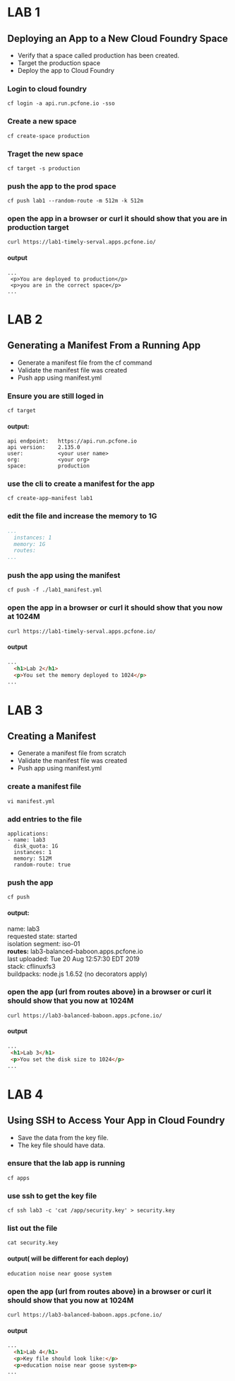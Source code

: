 # LAB 1
## Deploying an App to a New Cloud Foundry Space
- Verify that a space called production has been created.
- Target the production space
- Deploy the app to Cloud Foundry

### Login to cloud foundry 
```
cf login -a api.run.pcfone.io -sso
```
### Create a new space 
```
cf create-space production
```
### Traget the new space 
```
cf target -s production
```
### push the app to the prod space
```
cf push lab1 --random-route -m 512m -k 512m
```
### open the app in a browser or curl it should show that you are in production target
```
curl https://lab1-timely-serval.apps.pcfone.io/
```
#### output
```
...
 <p>You are deployed to production</p>
 <p>you are in the correct space</p>
...
```

# LAB 2
## Generating a Manifest From a Running App
- Generate a manifest file from the cf command
- Validate the manifest file was created
- Push app using manifest.yml

### Ensure you are still loged in 
```
cf target
```
#### output:
```
api endpoint:   https://api.run.pcfone.io
api version:    2.135.0
user:           <your user name>
org:            <your org>
space:          production
```
### use the cli to create a manifest for the app 
```
cf create-app-manifest lab1
```
### edit the file and increase the memory to 1G
``` yml
...
  instances: 1
  memory: 1G
  routes:
...
```
### push the app using the manifest 
```
cf push -f ./lab1_manifest.yml
```
### open the app in a browser or curl it should show that you now at 1024M
```
curl https://lab1-timely-serval.apps.pcfone.io/
```
#### output
```HTML
...
  <h1>Lab 2</h1>
  <p>You set the memory deployed to 1024</p>
...
```
# LAB 3
## Creating a Manifest
- Generate a manifest file from scratch
- Validate the manifest file was created
- Push app using manifest.yml

### create a manifest file
```
vi manifest.yml
```
### add entries to the file 
```YML
applications:
- name: lab3
  disk_quota: 1G
  instances: 1
  memory: 512M
  random-route: true
```
### push the app
```
cf push
```

#### output:
name:                lab3  
requested state:     started  
isolation segment:   iso-01  
**routes:**               lab3-balanced-baboon.apps.pcfone.io  
last uploaded:       Tue 20 Aug 12:57:30 EDT 2019  
stack:               cflinuxfs3   
buildpacks:          node.js 1.6.52 (no decorators apply)  

### open the app (url from **routes** above) in a browser or curl it should show that you now at 1024M
```
curl https://lab3-balanced-baboon.apps.pcfone.io/
```
#### output
```HTML
...
 <h1>Lab 3</h1>
 <p>You set the disk size to 1024</p>
...
```
# LAB 4
## Using SSH to Access Your App in Cloud Foundry
- Save the data from the key file.
- The key file should have data.

### ensure that the lab app is running 
```
cf apps
```
### use ssh to get the key file
```
cf ssh lab3 -c 'cat /app/security.key' > security.key
```
### list out the file 
```
cat security.key
```
#### output( will be different for each deploy)
``` 
education noise near goose system
```
### open the app (url from **routes** above) in a browser or curl it should show that you now at 1024M
```
curl https://lab3-balanced-baboon.apps.pcfone.io/
```
#### output
```HTML
...
  <h1>Lab 4</h1>
  <p>Key file should look like:</p>
  <p>education noise near goose system<p>
...
```
